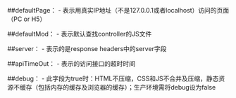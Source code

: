 ##defaultPage：
	- 表示用真实IP地址（不是127.0.0.1或者localhost）访问的页面（PC or H5）

##defaultMod：
	- 表示默认查找controller的JS文件

##server：
	- 表示的是response headers中的server字段

##apiTimeOut：
	- 表示的访问接口的超时时间

##debug：
	- 此字段为true时：HTML不压缩，CSS和JS不合并及压缩，静态资源不缓存（包括内存的缓存及浏览器的缓存）；生产环境需将debug设为false